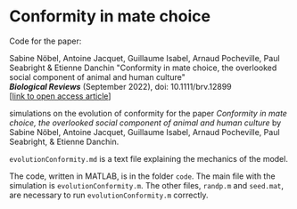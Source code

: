 # Conformity in mate choice
 
Code for the paper:

Sabine Nöbel, Antoine Jacquet, Guillaume Isabel, Arnaud Pocheville, Paul Seabright & Etienne Danchin   "Conformity in mate choice, the overlooked social component of animal and human culture"  
<i>**Biological Reviews**</i> (September 2022), doi: 10.1111/brv.12899  
[<a href="https://doi.org/10.1111/brv.12899">link to open access article</a>]

simulations on the evolution of conformity for the paper *Conformity in mate choice, the overlooked social component of animal and human culture* by Sabine Nöbel, Antoine Jacquet, Guillaume Isabel, Arnaud Pocheville, Paul Seabright, & Etienne Danchin.

`evolutionConformity.md` is a text file explaining the mechanics of the model.

The code, written in MATLAB, is in the folder `code`. The main file with the simulation is `evolutionConformity.m`. The other files, `randp.m` and `seed.mat`, are necessary to run `evolutionConformity.m` correctly.
